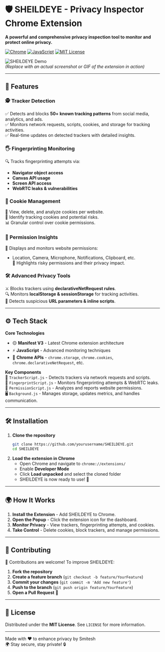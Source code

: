 # 🛡️ SHEILDEYE - Privacy Inspector Chrome Extension  
**A powerful and comprehensive privacy inspection tool to monitor and protect online privacy.**  

[![Chrome](https://img.shields.io/badge/Chrome-Extension-%234285F4?logo=googlechrome)](https://chrome.google.com/webstore)
[![JavaScript](https://img.shields.io/badge/JavaScript-ES6-%23F7DF1E?logo=javascript)](https://developer.mozilla.org/en-US/docs/Web/JavaScript)
[![MIT License](https://img.shields.io/badge/License-MIT-green)](https://opensource.org/licenses/MIT)

![SHEILDEYE Demo](https://via.placeholder.com/800x400.png?text=SHEILDEYE+Demo+GIF+Here)  
*(Replace with an actual screenshot or GIF of the extension in action)*  

---
## 🚀 Features  
### 🕵️ Tracker Detection  
✅ Detects and blocks **50+ known tracking patterns** from social media, analytics, and ads.  
✅ Monitors network requests, scripts, cookies, and storage for tracking activities.  
✅ Real-time updates on detected trackers with detailed insights.  

### 🖐️ Fingerprinting Monitoring  
🔍 Tracks fingerprinting attempts via:  
- **Navigator object access**  
- **Canvas API usage**  
- **Screen API access**  
- **WebRTC leaks & vulnerabilities**  

### 🍪 Cookie Management  
🍪 View, delete, and analyze cookies per website.  
🔎 Identify tracking cookies and potential risks.  
📊 Granular control over cookie permissions.  

### 🔐 Permission Insights  
📌 Displays and monitors website permissions:  
- Location, Camera, Microphone, Notifications, Clipboard, etc.  
🚨 Highlights risky permissions and their privacy impact.  

### 🛠️ Advanced Privacy Tools  
⚔️ Blocks trackers using **declarativeNetRequest rules**.  
🔍 Monitors **localStorage & sessionStorage** for tracking activities.  
🔗 Detects suspicious **URL parameters & inline scripts**.  

---
## ⚙️ Tech Stack  
**Core Technologies**  
- 🟡 **Manifest V3** - Latest Chrome extension architecture  
- ⚡ **JavaScript** - Advanced monitoring techniques  
- 🔵 **Chrome APIs** - `chrome.storage`, `chrome.cookies`, `chrome.declarativeNetRequest`, etc.  

**Key Components**  
📜 `TrackerScript.js` - Detects trackers via network requests and scripts.  
🔎 `FingerprintScript.js` - Monitors fingerprinting attempts & WebRTC leaks.  
🔐 `PermissionScript.js` - Analyzes and reports website permissions.  
🖥️ `Background.js` - Manages storage, updates metrics, and handles communication.  

---
## 🛠️ Installation  
1. **Clone the repository**  
   ```bash
   git clone https://github.com/yourusername/SHEILDEYE.git
   cd SHEILDEYE
   ```  
2. **Load the extension in Chrome**  
   - Open Chrome and navigate to `chrome://extensions/`  
   - Enable **Developer Mode**  
   - Click **Load unpacked** and select the cloned folder  
   - SHEILDEYE is now ready to use! 🎉  

---
## 🌍 How It Works  
1. **Install the Extension** - Add SHEILDEYE to Chrome.  
2. **Open the Popup** - Click the extension icon for the dashboard.  
3. **Monitor Privacy** - View trackers, fingerprinting attempts, and cookies.  
4. **Take Control** - Delete cookies, block trackers, and manage permissions.  

---
## 🤝 Contributing  
🎯 Contributions are welcome! To improve SHEILDEYE:  
1. **Fork the repository**  
2. **Create a feature branch** (`git checkout -b feature/YourFeature`)  
3. **Commit your changes** (`git commit -m 'Add new feature'`)  
4. **Push to the branch** (`git push origin feature/YourFeature`)  
5. **Open a Pull Request** 🚀  

---
## 📜 License  
Distributed under the **MIT License**. See `LICENSE` for more information.  

---
Made with ❤️ to enhance privacy by Smitesh  
🌍 Stay secure, stay private! 🔒
